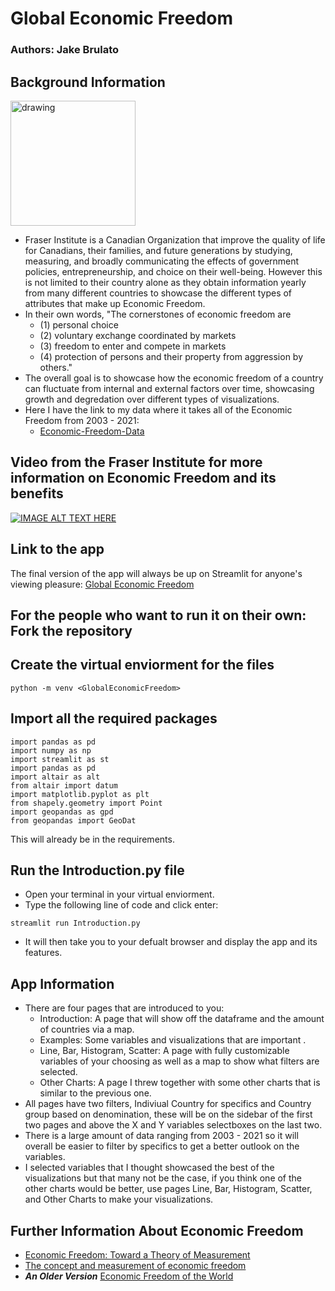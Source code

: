 # Global Economic Freedom
### Authors: Jake Brulato

## Background Information
<img src="https://upload.wikimedia.org/wikipedia/commons/thumb/1/1b/Fraser_Institute_logo.svg/1200px-Fraser_Institute_logo.svg.png" alt="drawing" width="200" height = "200"/>

- Fraser Institute is a Canadian Organization that improve the quality of life for Canadians, their families, and future generations by studying, measuring, and broadly communicating the effects of government policies, entrepreneurship, and choice on their well-being. However this is not limited to their country alone as
they obtain information yearly from many different countries to showcase the different types of attributes that make up Economic Freedom. 
- In their own words, "The cornerstones of economic freedom are 
    - (1) personal choice
    - (2) voluntary exchange coordinated by markets
    - (3) freedom to enter and compete in markets
    - (4) protection of persons and their property from aggression by others."
- The overall goal is to showcase how the economic freedom of a country can fluctuate from internal and external factors over time, showcasing growth and degredation over different types of visualizations.
- Here I have the link to my data where it takes all of the Economic Freedom from 2003 - 2021:
    - [Economic-Freedom-Data](https://www.fraserinstitute.org/economic-freedom/dataset?geozone=world&page=dataset&min-year=2003&max-year=2021&filter=1&date-type=range)

## Video from the Fraser Institute for more information on Economic Freedom and its benefits
[![IMAGE ALT TEXT HERE](https://img.youtube.com/vi/3_HnZa2XSrc/0.jpg)](https://www.youtube.com/watch?v=3_HnZa2XSrc)


## Link to the app
The final version of the app will always be  up on Streamlit for anyone's viewing pleasure:
[Global Economic Freedom](https://global-economic-freedom.streamlit.app/ 'Global Economic Freedom')


## For the people who want to run it on their own: Fork the repository

## Create the virtual enviorment for the files
```
python -m venv <GlobalEconomicFreedom>
```

## Import all the required packages
```
import pandas as pd
import numpy as np
import streamlit as st
import pandas as pd
import altair as alt
from altair import datum
import matplotlib.pyplot as plt
from shapely.geometry import Point
import geopandas as gpd
from geopandas import GeoDat
```

This will already be in the requirements.

## Run the Introduction.py file
- Open your terminal in your virtual enviorment.
- Type the following line of code and click enter:
```
streamlit run Introduction.py
```
- It will then take you to your defualt browser and display the app and its features.

## App Information
- There are four pages that are introduced to you:
    - Introduction: A page that will show off the dataframe and the amount of countries via a map.
    - Examples: Some variables and visualizations that are important .
    - Line, Bar, Histogram, Scatter: A page with fully customizable variables of your choosing as well as a map to show what filters are selected.
    - Other Charts: A page I threw together with some other charts that is similar to the previous one.
- All pages have two filters, Indiviual Country for specifics and Country group based on denomination, these will be on the sidebar of the first two pages and above the X and Y variables selectboxes on the last two.
- There is a large amount of data ranging from 2003 - 2021 so it will overall be easier to filter by specifics to get a better outlook on the variables.
- I selected variables that I thought showcased the best of the visualizations but that many not be the case, if you think one of the other charts would be better, use pages Line, Bar, Histogram, Scatter, and Other Charts to make your visualizations.


## Further Information About Economic Freedom
- [Economic Freedom: Toward a Theory of Measurement](https://books.google.com/books?id=T-lAnvB8r9QC&printsec=frontcover#v=onepage&q&f=false)
- [The concept and measurement of economic freedom](https://www.sciencedirect.com/science/article/pii/S0176268003000077?casa_token=z8NnHG3SHIMAAAAA:HfISf-LCoX4qlLCDTxVvENVC2tQkBNK-Z2ViPruSWG59SpInxU1Q1hMP_JM0TVVKZduvXpv8qIQ)
- ***An Older Version***
[Economic Freedom of the World](https://books.google.com/books?hl=en&lr=&id=79ut_adIb8oC&oi=fnd&pg=PR4&dq=Economic+Freedom+of+the+World&ots=rzoG22CXbK&sig=fSGhG4PRhry8vTisGSzuDyZcUZU#v=onepage&q=Economic%20Freedom%20of%20the%20World&f=false) 